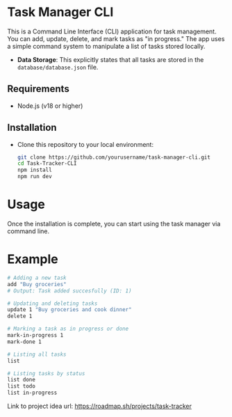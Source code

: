 # Task Manager CLI

This is a Command Line Interface (CLI) application for task management. You can add, update, delete, and mark tasks as "in progress." The app uses a simple command system to manipulate a list of tasks stored locally.

- **Data Storage**: This explicitly states that all tasks are stored in the `database/database.json` file.

## Requirements

- Node.js (v18 or higher)

## Installation

- Clone this repository to your local environment:

   ```bash
   git clone https://github.com/yourusername/task-manager-cli.git
   cd Task-Tracker-CLI
   npm install
   npm run dev
   ```
# Usage

Once the installation is complete, you can start using the task manager via command line.

# Example

```bash
# Adding a new task
add "Buy groceries"
# Output: Task added succesfully (ID: 1)

# Updating and deleting tasks
update 1 "Buy groceries and cook dinner"
delete 1

# Marking a task as in progress or done
mark-in-progress 1
mark-done 1

# Listing all tasks
list

# Listing tasks by status
list done
list todo
list in-progress
```

Link to project idea url: https://roadmap.sh/projects/task-tracker
